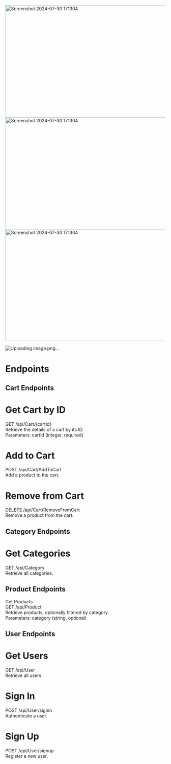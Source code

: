 <img src="https://github.com/user-attachments/assets/aeae8bdf-0b08-4f5f-9c12-2ed4e682409c" width="750" height="350" alt="Screenshot 2024-07-30 171304">
<img src="https://github.com/user-attachments/assets/be139918-bcb1-430c-b86b-6afe267be733" width="750" height="350" alt="Screenshot 2024-07-30 171304">
<img src="https://github.com/user-attachments/assets/4eac3d2e-af25-4c83-918d-6c0e1487c458" width="750" height="350" alt="Screenshot 2024-07-30 171304">


![Uploading image.png…]()

# Endpoints

## Cart Endpoints
# Get Cart by ID
GET /api/Cart/{cartId}<br>
Retrieve the details of a cart by its ID.<br>
Parameters: cartId (integer, required)<br>
# Add to Cart
POST /api/Cart/AddToCart<br>
Add a product to the cart.<br>
# Remove from Cart
DELETE /api/Cart/RemoveFromCart<br>
Remove a product from the cart.<br>
## Category Endpoints
# Get Categories
GET /api/Category<br>
Retrieve all categories.<br>
## Product Endpoints
Get Products<br>
GET /api/Product<br>
Retrieve products, optionally filtered by category.<br>
Parameters: category (string, optional)<br>

## User Endpoints
# Get Users
GET /api/User<br>
Retrieve all users.<br>

# Sign In
POST /api/User/signin<br>
Authenticate a user.<br>

# Sign Up
POST /api/User/signup <br>
Register a new user.<br>
